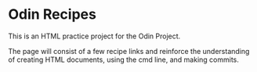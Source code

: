 # Odin Recipes
This is an HTML practice project for the Odin Project. 

The page will consist of a few recipe links and reinforce the understanding of creating HTML documents, using the cmd line, and making commits. 